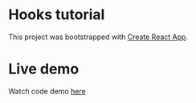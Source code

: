 # Hooks tutorial

This project was bootstrapped with [Create React App](https://github.com/facebook/create-react-app).

# Live demo
Watch code demo [here](http://skylab-react-hooks-tuto.surge.sh)
